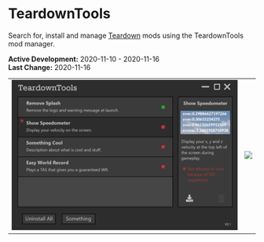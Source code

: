 # TeardownTools
Search for, install and manage [Teardown](https://teardowngame.com/) mods using the TeardownTools mod manager.

**Active Development:** 2020-11-10 - 2020-11-16<br>
**Last Change:** 2020-11-16<br>

| | |
| :---: | :---: |
| ![](/Screenshots/1-Main_Window.png) | ![](/Screenshots/.png) |
 